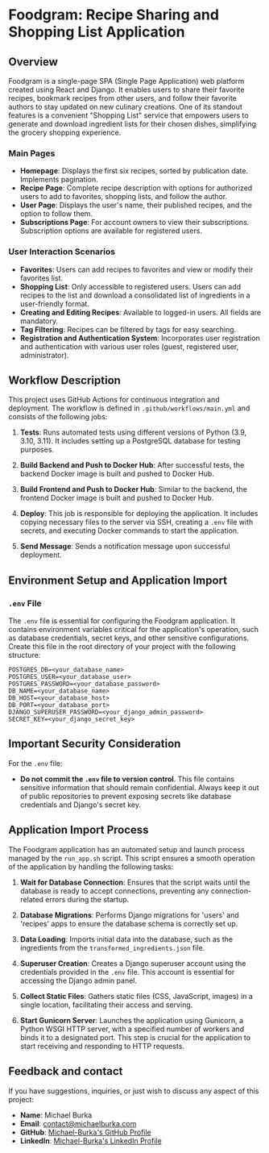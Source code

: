 # Foodgram: Recipe Sharing and Shopping List Application

## Overview

Foodgram is a single-page SPA (Single Page Application) web platform created using React and Django. It enables users to share their favorite recipes, bookmark recipes from other users, and follow their favorite authors to stay updated on new culinary creations. One of its standout features is a convenient "Shopping List" service that empowers users to generate and download ingredient lists for their chosen dishes, simplifying the grocery shopping experience.

### Main Pages

- **Homepage**: Displays the first six recipes, sorted by publication date. Implements pagination.
- **Recipe Page**: Complete recipe description with options for authorized users to add to favorites, shopping lists, and follow the author.
- **User Page**: Displays the user's name, their published recipes, and the option to follow them.
- **Subscriptions Page**: For account owners to view their subscriptions. Subscription options are available for registered users.

### User Interaction Scenarios

- **Favorites**: Users can add recipes to favorites and view or modify their favorites list.
- **Shopping List**: Only accessible to registered users. Users can add recipes to the list and download a consolidated list of ingredients in a user-friendly format.
- **Creating and Editing Recipes**: Available to logged-in users. All fields are mandatory.
- **Tag Filtering**: Recipes can be filtered by tags for easy searching.
- **Registration and Authentication System**: Incorporates user registration and authentication with various user roles (guest, registered user, administrator).

## Workflow Description

This project uses GitHub Actions for continuous integration and deployment. The workflow is defined in `.github/workflows/main.yml` and consists of the following jobs:

1. **Tests**: Runs automated tests using different versions of Python (3.9, 3.10, 3.11). It includes setting up a PostgreSQL database for testing purposes.

2. **Build Backend and Push to Docker Hub**: After successful tests, the backend Docker image is built and pushed to Docker Hub.

3. **Build Frontend and Push to Docker Hub**: Similar to the backend, the frontend Docker image is built and pushed to Docker Hub.

4. **Deploy**: This job is responsible for deploying the application. It includes copying necessary files to the server via SSH, creating a `.env` file with secrets, and executing Docker commands to start the application.

5. **Send Message**: Sends a notification message upon successful deployment.

## Environment Setup and Application Import

### `.env` File

The `.env` file is essential for configuring the Foodgram application. It contains environment variables critical for the application's operation, such as database credentials, secret keys, and other sensitive configurations. Create this file in the root directory of your project with the following structure:

```env
POSTGRES_DB=<your_database_name>
POSTGRES_USER=<your_database_user>
POSTGRES_PASSWORD=<your_database_password>
DB_NAME=<your_database_name>
DB_HOST=<your_database_host>
DB_PORT=<your_database_port>
DJANGO_SUPERUSER_PASSWORD=<your_django_admin_password>
SECRET_KEY=<your_django_secret_key>
```

## Important Security Consideration

For the `.env` file:

- **Do not commit the `.env` file to version control**. This file contains sensitive information that should remain confidential. Always keep it out of public repositories to prevent exposing secrets like database credentials and Django's secret key.

## Application Import Process

The Foodgram application has an automated setup and launch process managed by the `run_app.sh` script. This script ensures a smooth operation of the application by handling the following tasks:

1. **Wait for Database Connection**: Ensures that the script waits until the database is ready to accept connections, preventing any connection-related errors during the startup.

2. **Database Migrations**: Performs Django migrations for 'users' and 'recipes' apps to ensure the database schema is correctly set up.

3. **Data Loading**: Imports initial data into the database, such as the ingredients from the `transformed_ingredients.json` file.

4. **Superuser Creation**: Creates a Django superuser account using the credentials provided in the `.env` file. This account is essential for accessing the Django admin panel.

5. **Collect Static Files**: Gathers static files (CSS, JavaScript, images) in a single location, facilitating their access and serving.

6. **Start Gunicorn Server**: Launches the application using Gunicorn, a Python WSGI HTTP server, with a specified number of workers and binds it to a designated port. This step is crucial for the application to start receiving and responding to HTTP requests.

## Feedback and contact

If you have suggestions, inquiries, or just wish to discuss any aspect of this project:

- **Name**: Michael Burka 
- **Email**: [contact@michaelburka.com](mailto:contact@michaelburka.com) 
- **GitHub**: [Michael-Burka's GitHub Profile](https://github.com/Michael-Burka/) 
- **LinkedIn**: [Michael-Burka's LinkedIn Profile](https://www.linkedin.com/in/michael-burka-485832251/) 

